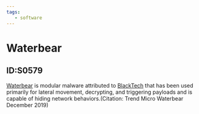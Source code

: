 ```yaml
---
tags:
   - software
---
```

# Waterbear
## ID:S0579
[Waterbear](/mitre/software/S0579) is modular malware attributed to [BlackTech](/mitre/groups/G0098) that has been used primarily for lateral movement, decrypting, and triggering payloads and is capable of hiding network behaviors.(Citation: Trend Micro Waterbear December 2019)
